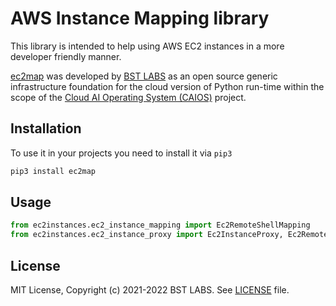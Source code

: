 # AWS Instance Mapping library

This library is intended to help using AWS EC2 instances in a more developer friendly manner.

[ec2map](https://github.com/BstLabs/py-vm-instance-aws) was developed by [BST LABS](https://github.com/BstLabs/) as an open source generic infrastructure foundation for the cloud version of Python run-time within the scope of the [Cloud AI Operating System (CAIOS)](http://caios.io) project.

## Installation

To use it in your projects you need to install it via `pip3`

```bash
pip3 install ec2map
```

## Usage

```python
from ec2instances.ec2_instance_mapping import Ec2RemoteShellMapping
from ec2instances.ec2_instance_proxy import Ec2InstanceProxy, Ec2RemoteShellProxy
```

## License

MIT License, Copyright (c) 2021-2022 BST LABS. See [LICENSE](https://github.com/BstLabs/py-vm-instance-aws/LICENSE.md) file.
